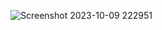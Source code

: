 
![Screenshot 2023-10-09 222951](https://github.com/YugantSahurkar/PasswordGenerator/assets/107313676/ccb89744-1258-4d28-a4d9-23a0136cebb8)

